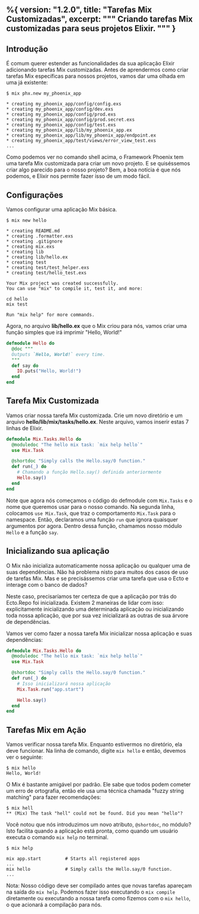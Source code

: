 %{
  version: "1.2.0",
  title: "Tarefas Mix Customizadas",
  excerpt: """
  Criando tarefas Mix customizadas para seus projetos Elixir.
  """
}
---

## Introdução

É comum querer estender as funcionalidades da sua aplicação Elixir adicionando tarefas Mix customizadas.
Antes de aprendermos como criar tarefas Mix específicas para nossos projetos, vamos dar uma olhada em uma já existente:

```shell
$ mix phx.new my_phoenix_app

* creating my_phoenix_app/config/config.exs
* creating my_phoenix_app/config/dev.exs
* creating my_phoenix_app/config/prod.exs
* creating my_phoenix_app/config/prod.secret.exs
* creating my_phoenix_app/config/test.exs
* creating my_phoenix_app/lib/my_phoenix_app.ex
* creating my_phoenix_app/lib/my_phoenix_app/endpoint.ex
* creating my_phoenix_app/test/views/error_view_test.exs
...
```

Como podemos ver no comando shell acima, o Framework Phoenix tem uma tarefa Mix customizada para criar um novo projeto.
E se quiséssemos criar algo parecido para o nosso projeto? Bem, a boa notícia é que nós podemos, e Elixir nos permite fazer isso de um modo fácil.

## Configurações

Vamos configurar uma aplicação Mix básica.

```shell
$ mix new hello

* creating README.md
* creating .formatter.exs
* creating .gitignore
* creating mix.exs
* creating lib
* creating lib/hello.ex
* creating test
* creating test/test_helper.exs
* creating test/hello_test.exs

Your Mix project was created successfully.
You can use "mix" to compile it, test it, and more:

cd hello
mix test

Run "mix help" for more commands.
```

Agora, no arquivo **lib/hello.ex** que o Mix criou para nós, vamos criar uma função simples que irá imprimir "Hello, World!"

```elixir
defmodule Hello do
  @doc """
  Outputs `Hello, World!` every time.
  """
  def say do
    IO.puts("Hello, World!")
  end
end
```

## Tarefa Mix Customizada

Vamos criar nossa tarefa Mix customizada.
Crie um novo diretório e um arquivo **hello/lib/mix/tasks/hello.ex**.
Neste arquivo, vamos inserir estas 7 linhas de Elixir.

```elixir
defmodule Mix.Tasks.Hello do
  @moduledoc "The hello mix task: `mix help hello`"
  use Mix.Task

  @shortdoc "Simply calls the Hello.say/0 function."
  def run(_) do
    # Chamando a função Hello.say() definida anteriormente
    Hello.say()
  end
end
```

Note que agora nós começamos o código do defmodule com `Mix.Tasks` e o nome que queremos usar para o nosso comando.
Na segunda linha, colocamos `use Mix.Task`, que traz o comportamento `Mix.Task` para o namespace.
Então, declaramos uma função `run` que ignora quaisquer argumentos por agora.
Dentro dessa função, chamamos nosso módulo `Hello` e a função `say`.

## Inicializando sua aplicação

O Mix não inicializa automaticamente nossa aplicação ou qualquer uma de suas dependências.
Não há problema nisto para muitos dos casos de uso de tarefas Mix. Mas e se precisássemos criar uma tarefa que
usa o Ecto e interage com o banco de dados?

Neste caso, precisaríamos ter certeza de que a aplicação por trás do Ecto.Repo foi inicializada.
Existem 2 maneiras de lidar com isso: explicitamente inicializando uma determinada aplicação ou inicializando toda nossa aplicação, que por sua vez inicializará as outras de sua árvore de dependências.

Vamos ver como fazer a nossa tarefa Mix inicializar nossa aplicação e suas dependências:

```elixir
defmodule Mix.Tasks.Hello do
  @moduledoc "The hello mix task: `mix help hello`"
  use Mix.Task

  @shortdoc "Simply calls the Hello.say/0 function."
  def run(_) do
    # Isso inicializará nossa aplicação
    Mix.Task.run("app.start")

    Hello.say()
  end
end
```

## Tarefas Mix em Ação

Vamos verificar nossa tarefa Mix.
Enquanto estivermos no diretório, ela deve funcionar.
Na linha de comando, digite `mix hello` e então, devemos ver o seguinte:

```shell
$ mix hello
Hello, World!
```

O Mix é bastante amigável por padrão.
Ele sabe que todos podem cometer um erro de ortografia, então ele usa uma técnica chamada "fuzzy string matching" para fazer recomendações:

```shell
$ mix hell
** (Mix) The task "hell" could not be found. Did you mean "hello"?
```

Você notou que nós introduzimos um novo atributo, `@shortdoc`, no módulo? Isto facilita quando a aplicação está pronta, como quando um usuário executa o comando `mix help` no terminal.

```shell
$ mix help

mix app.start         # Starts all registered apps
...
mix hello             # Simply calls the Hello.say/0 function.
...
```

Nota: Nosso código deve ser compilado antes que novas tarefas apareçam na saída do `mix help`.
Podemos fazer isso executando o `mix compile` diretamente ou executando a nossa tarefa como fizemos com o `mix hello`, o que acionará a compilação para nós.
